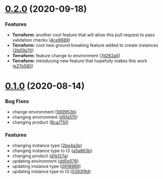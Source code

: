 # [0.2.0](https://github.com/jsimoni-org/terraform-actions/compare/v0.1.0...v0.2.0) (2020-09-18)


### Features

* **Terraform:** another cool feature that will allow this pull request to pass validation checks ([4ce8689](https://github.com/jsimoni-org/terraform-actions/commit/4ce86895099496487b71dddc25d0a4bb851ad7f9))
* **Terraform:** cool new ground breaking feature added to create instances ([2b65b70](https://github.com/jsimoni-org/terraform-actions/commit/2b65b70c6ff946e2a72e0094ba8a51e9596d97c7))
* **Terraform:** feature change to environment ([7d262a5](https://github.com/jsimoni-org/terraform-actions/commit/7d262a5062df8a33e36d41b89535b772b874a24b))
* **Terraform:** introducing new feature that hopefully makes this work ([e27e580](https://github.com/jsimoni-org/terraform-actions/commit/e27e580eac059cc742cd338fdb231420af35c08a))



# [0.1.0](https://github.com/jsimoni-org/terraform-actions/compare/091898994cacfd51feb029534621e839f6bf8ec8...v0.1.0) (2020-08-14)


### Bug Fixes

* change environment ([569953b](https://github.com/jsimoni-org/terraform-actions/commit/569953b088c73b4c9d87a4aa101c8ab6dfc6fd2e))
* changing environment ([d5fa515](https://github.com/jsimoni-org/terraform-actions/commit/d5fa5151dd97003e9961079816b9de460dfc7f82))
* changing product ([8ca7110](https://github.com/jsimoni-org/terraform-actions/commit/8ca71101160879e472177f1753c0b7442d648955))


### Features

* changing instance type ([2be4a3e](https://github.com/jsimoni-org/terraform-actions/commit/2be4a3e392e4db5152eb9a4ef586dc744521b8c8))
* changing instance type to t2 ([a5a863b](https://github.com/jsimoni-org/terraform-actions/commit/a5a863baa36db0a25dfddce10183958d73f6cb67))
* changing product ([d1e127a](https://github.com/jsimoni-org/terraform-actions/commit/d1e127afa694938876911f37cffd68406ab23848))
* updating environment ([dd5e576](https://github.com/jsimoni-org/terraform-actions/commit/dd5e57639e610666b79aa03c0d217a55b8311a35))
* updating instance type ([0918989](https://github.com/jsimoni-org/terraform-actions/commit/091898994cacfd51feb029534621e839f6bf8ec8))
* updating instance type to t3 ([5393f9d](https://github.com/jsimoni-org/terraform-actions/commit/5393f9de9ceba91db6140f6a6d4f05218212e42b))



